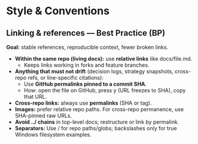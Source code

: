 <!-- status: stub; target: 150+ words -->
<!-- status: stub; target: 150+ words -->
# Style & Conventions

## Linking & references — Best Practice (BP)

**Goal:** stable references, reproducible context, fewer broken links.

- **Within the same repo (living docs):** use **relative links** like docs/file.md.
  - Keeps links working in forks and feature branches.
- **Anything that must not drift** (decision logs, strategy snapshots, cross-repo refs, or line-specific citations):
  - Use **GitHub permalinks pinned to a commit SHA**.
  - How: open the file on GitHub, press y (URL freezes to SHA), copy that URL.
- **Cross-repo links:** always use **permalinks** (SHA or tag).
- **Images:** prefer relative repo paths. For cross-repo permanence, use SHA-pinned raw URLs.
- **Avoid ../ chains** in top-level docs; restructure or link by permalink.
- **Separators:** Use / for repo paths/globs; backslashes only for true Windows filesystem examples.



